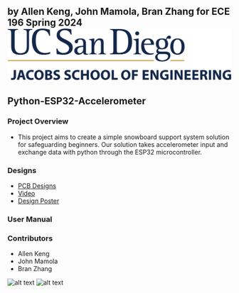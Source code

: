 ## by Allen Keng, John Mamola, Bran Zhang for ECE 196 Spring 2024 ![jacobs](Images/UCSDLogo_JSOE_BlueGold.jpg)
## Python-ESP32-Accelerometer

### Project Overview

- This project aims to create a simple snowboard support system solution for safeguarding beginners. Our solution takes accelerometer input and exchange data with python through the ESP32 microcontroller. 

### Designs

    
- [PCB Designs](schematics.md)
- [Video]()
- [Design Poster]()


### User Manual


### Contributors

- Allen Keng
- John Mamola
- Bran Zhang




![alt text](image.jpg)
![alt text](image.jpg)